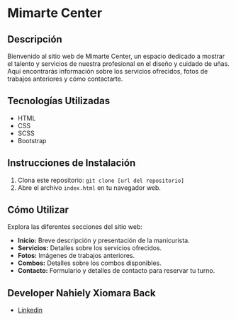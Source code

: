 # Mimarte Center

## Descripción
Bienvenido al sitio web de Mimarte Center, un espacio dedicado a mostrar el talento y servicios de nuestra profesional en el diseño y cuidado de uñas. Aquí encontrarás información sobre los servicios ofrecidos, fotos de trabajos anteriores y cómo contactarte.

## Tecnologías Utilizadas
- HTML
- CSS
- SCSS
- Bootstrap

## Instrucciones de Instalación
1. Clona este repositorio: `git clone [url del repositorio]`
2. Abre el archivo `index.html` en tu navegador web.

## Cómo Utilizar
Explora las diferentes secciones del sitio web:
- **Inicio:** Breve descripción y presentación de la manicurista.
- **Servicios:** Detalles sobre los servicios ofrecidos.
- **Fotos:** Imágenes de trabajos anteriores.
- **Combos:** Detalles sobre los combos disponibles.
- **Contacto:** Formulario y detalles de contacto para reservar tu turno.

## Developer Nahiely Xiomara Back

- [Linkedin](linkedin.com/in/nahielyback)